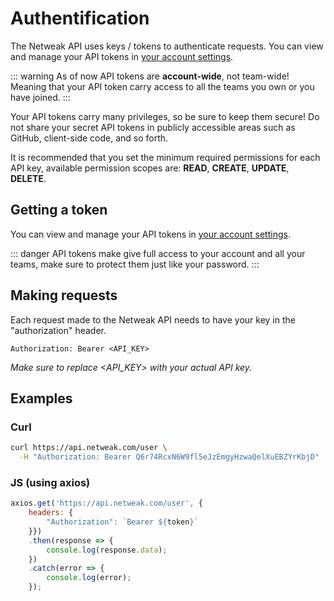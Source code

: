 # Authentification

The Netweak API uses keys / tokens to authenticate requests. You can view and manage your API tokens in [your account settings](https://netweak.com/user/api-tokens).

::: warning
As of now API tokens are **account-wide**, not team-wide! Meaning that your API token carry access to all the teams you own or you have joined.
:::

Your API tokens carry many privileges, so be sure to keep them secure! Do not share your secret API tokens in publicly accessible areas such as GitHub, client-side code, and so forth.

It is recommended that you set the minimum required permissions for each API key, available permission scopes are: **READ**, **CREATE**, **UPDATE**, **DELETE**.

## Getting a token

You can view and manage your API tokens in [your account settings](https://netweak.com/user/api-tokens).

::: danger
API tokens make give full access to your account and all your teams, make sure to protect them just like your password.
:::

## Making requests

Each request made to the Netweak API needs to have your key in the "authorization" header.

```
Authorization: Bearer <API_KEY>
```
*Make sure to replace <API_KEY> with your actual API key.*

## Examples

### Curl
```bash
curl https://api.netweak.com/user \
  -H "Authorization: Bearer Q6r74RcxN6W9fl5eJzEmgyHzwaQelXuEBZYrKbjD"
```

### JS (using axios)
```js
axios.get('https://api.netweak.com/user', {
    headers: {
        "Authorization": `Bearer ${token}`
    }})
    .then(response => {
        console.log(response.data);
    })
    .catch(error => {
        console.log(error);
    });
```